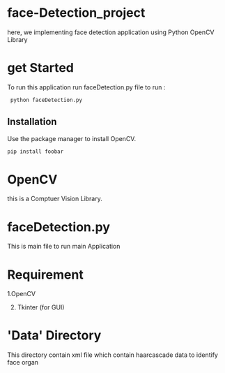 # face-Detection_project
here, we implementing face detection application using Python OpenCV Library
# get Started
  To run this application run faceDetection.py file
  to run : 
  ```python
   python faceDetection.py
   ```
   
 ## Installation

Use the package manager to install OpenCV.

```bash
pip install foobar
``` 
# OpenCV
  this is a Comptuer Vision Library.
  
# faceDetection.py
  This is main file to run main Application
# Requirement
  1.OpenCV
  
  2. Tkinter (for GUI)
# 'Data' Directory
  This directory contain xml file which contain haarcascade data to identify face organ
  
  
